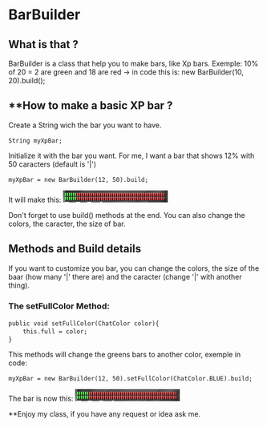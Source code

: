 # BarBuilder

## **What is that ?**

BarBuilder is a class that help you to make bars, like  Xp bars.
Exemple: 10% of 20 = 2 are green and 18 are red
-> in code this is: new BarBuilder(10, 20).build();

## **How to make a basic XP bar ?
Create a String wich the bar you want to have.
 
    String myXpBar;

Initialize it with the bar you want. For me, I want a bar that shows 12% with 50 caracters (default is '|')

    myXpBar = new BarBuilder(12, 50).build;
    
It will make this: ![Image of result](https://raw.githubusercontent.com/Ariouz/BarBuilder/master/imgs/1.png)
    
Don't forget to use build() methods at the end.
You can also change the colors, the caracter, the size of bar.

## Methods and Build details

If you want to customize you bar, you can change the colors, the size of the baar (how many '|' there are) and the caracter (change '|' with another thing).

### The setFullColor Method:
    public void setFullColor(ChatColor color){
        this.full = color;
    }
    
This methods will change the greens bars to another color, exemple in code:

    myXpBar = new BarBuilder(12, 50).setFullColor(ChatColor.BLUE).build;
The bar is now this: ![Image of result](https://raw.githubusercontent.com/Ariouz/BarBuilder/master/imgs/1.png)



**Enjoy my class, if you have any request or idea ask me.
